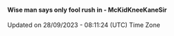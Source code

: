 #### Wise man says only fool rush in - McKidKneeKaneSir
Updated on 28/09/2023 - 08:11:24 (UTC) Time Zone
